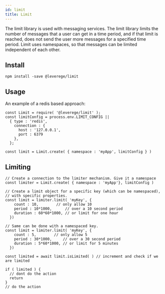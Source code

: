 ```yaml
---
id: limit
title: Limit
---
```


The limit library is used with messaging services. The limit library limits the number of messages that a user can get in a time period, and if that limit is reached, does not send the user more messages for a specified time period. Limit uses namespaces, so that messages can be limited independent of each other.

## Install
```
npm install -save @leverege/limit
```

## Usage

An example of a redis based approach:

```
const Limit = require( '@leverege/limit' );
const limitConfig = process.env.LIMIT_CONFIG || 
  { type : 'redis', 
    connection : {
      host : '127.0.0.1',
      port : 6379
    },
  };

const limit = Limit.create( { namespace : 'myApp', limitConfig } )

```


## Limiting
```
// Create a connection to the limiter mechanism. Give it a namespace
const limiter = Limit.create( { namespace : 'myApp'}, limitConfig )

// Create a limit object for a specific key (which can be namespaced),
// with specific properties.
const limit = limiter.limit( 'myKey', {
    count : 10,        // only allow 10
    period : 10*1000,      // over a 10 second period
    duration : 60*60*1000, // or limit for one hour
  })

// Same can be done with a namespaced key.
const limit = limiter.limit( 'myKey', {
    count : 5,        // only allow 5
    period : 30*1000,     // over a 30 second period
    duration : 5*60*1000, // or limit for 5 minutes
  })

const limited = await limit.isLimited( ) // increment and check if we are limited

if ( limited ) {
  // dont do the action
  return
}
// do the action

```

